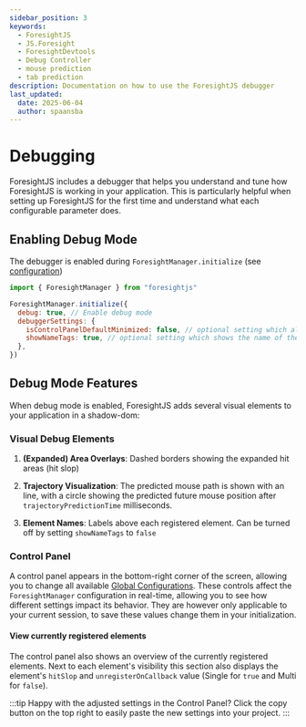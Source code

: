 ```yaml
---
sidebar_position: 3
keywords:
  - ForesightJS
  - JS.Foresight
  - ForesightDevtools
  - Debug Controller
  - mouse prediction
  - tab prediction
description: Documentation on how to use the ForesightJS debugger
last_updated:
  date: 2025-06-04
  author: spaansba
---
```


# Debugging

ForesightJS includes a debugger that helps you understand and tune how ForesightJS is working in your application. This is particularly helpful when setting up ForesightJS for the first time and understand what each configurable parameter does.

## Enabling Debug Mode

The debugger is enabled during `ForesightManager.initialize` (see [configuration](/docs/getting_started/config))

```javascript
import { ForesightManager } from "foresightjs"

ForesightManager.initialize({
  debug: true, // Enable debug mode
  debuggerSettings: {
    isControlPanelDefaultMinimized: false, // optional setting which allows you to minimize the control panel on default
    showNameTags: true, // optional setting which shows the name of the element
  },
})
```

## Debug Mode Features

When debug mode is enabled, ForesightJS adds several visual elements to your application in a shadow-dom:

### Visual Debug Elements

1. **(Expanded) Area Overlays**: Dashed borders showing the expanded hit areas (hit slop)

2. **Trajectory Visualization**: The predicted mouse path is shown with an line, with a circle showing the predicted future mouse position after `trajectoryPredictionTime` milliseconds.

3. **Element Names**: Labels above each registered element. Can be turned off by setting `showNameTags` to `false`

### Control Panel

A control panel appears in the bottom-right corner of the screen, allowing you to change all available [Global Configurations](/docs/getting_started/config#global-configuration). These controls affect the `ForesightManager` configuration in real-time, allowing you to see how different settings impact its behavior. They are however only applicable to your current session, to save these values change them in your initialization.

#### View currently registered elements

The control panel also shows an overview of the currently registered elements. Next to each element's visibility this section also displays the element's `hitSlop` and `unregisterOnCallback` value (Single for `true` and Multi for `false`).

:::tip
Happy with the adjusted settings in the Control Panel? Click the copy button on the top right to easily paste the new settings into your project.
:::
